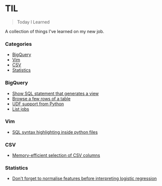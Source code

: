 # TIL

> Today I Learned

A collection of things I've learned on my new job.

### Categories

* [BigQuery](#bigquery)
* [Vim](#vim)
* [CSV](#csv)
* [Statistics](#stats)

### BigQuery

- [Show SQL statement that generates a view](bigquery/sql-statement-view.md)
- [Browse a few rows of a table](bigquery/browse-table.md)
- [UDF support from Python](bigquery/udf-support-from-python.md)
- [List jobs](bigquery/list-jobs.md)

### Vim

- [SQL syntax highlighting inside python files](vim/sql-syntax-python.md)

### CSV

- [Memory-efficient selection of CSV columns](csv/memory-efficient-select.md)


### Statistics

- [Don't forget to normalise features before interpreting logistic regression](stats/logit-feature-normalisation.md)
